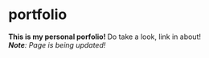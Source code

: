 # portfolio
<b>This is my personal porfolio! </b> Do take a look, link in about! <br>
<i><b>Note</b>: Page is being updated!</i>
